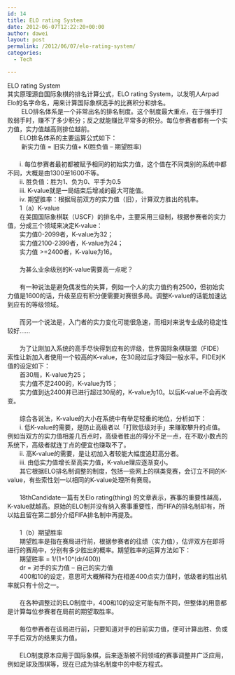 ```yaml
---
id: 14
title: ELO rating System
date: 2012-06-07T12:22:20+00:00
author: dawei
layout: post
permalink: /2012/06/07/elo-rating-system/
categories:
  - Tech

---
```

ELO rating System  
其实原理源自国际象棋的排名计算公式，ELO rating System，以发明人Arpad Elo的名字命名，用来计算国际象棋选手的比赛积分和排名。  
　　 ELO排名体系是一个非常出名的排名制度。这个制度最大重点，在于强手打败弱手时，赚不了多少积分；反之就能赚比平常多的积分。每位参赛者都有一个实力值，实力值越高则排位越前。  
　　ELO排名体系的主要运算公式如下：  
　　 新实力值 = 旧实力值+ K(胜负值 – 期望胜率)  
　　  
　　i. 每位参赛者最初都被赋予相同的初始实力值，这个值在不同类别的系统中都不同，大概是由1300至1600不等。  
　　ii. 胜负值：胜为1、负为0、平手为0.5  
　　iii. K-value就是一局结束后增减的最大可能值。  
　　iv. 期望胜率：根据局前双方的实力值（旧），计算双方胜出的机率。  
　　1（a）K-value  
　　在美国国际象棋联（USCF）的排名中，主要采用三级制，根据参赛者的实力值，分成三个领域来决定K-value：  
　　实力值0-2099者，K-value为32；  
　　实力值2100-2399者，K-value为24；  
　　实力值 >=2400者，K-value为16。  
　　  
　　为甚么业余级别的K-value需要高一点呢？  
　　  
　　有一种说法是避免偶发性的失算，例如一个人的实力值约有2500，但初始实力值是1600的话，升级至应有积分便需要对赛很多局。调整K-value的话能加速达到应有的等级领域。  
　　  
　　而另一个说法是，入门者的实力变化可能很急速，而相对来说专业级的稳定性较好……  
　　  
　　为了让刚加入系统的高手尽快得到应有的评级，世界国际象棋联盟（FIDE）索性让新加入者使用一个较高的K-value，在30局过后才降回一般水平。FIDE对K值的设定如下：  
　　首30局，K-value为25；  
　　实力值不足2400的，K-value为15；  
　　实力值到达2400并已进行超过30局的，K-value为10。以后K-value不会再改变。  
　　  
　　综合各说法，K-value的大小在系统中有举足轻重的地位，分析如下：  
　　i. 低K-value的需要，是防止高级者以「打败低级对手」来赚取攀升的点值。例如当双方的实力值相差几百点时，高级者胜出的得分不足一点，在不取小数点的系统下，高级者就连丁点的便宜也赚取不了。  
　　ii. 高K-value的需要，是让初加入者较能大幅度追赶高分者。  
　　iii. 由低实力值增长至高实力值，K-value理应逐渐变小。  
　　其它根据ELO排名制调整的制度，包括一些网上的棋类竞赛，会订立不同的K-value，有些索性划一以相同的K-value处理所有赛局。  
　　  
　　18thCandidate一篇有关Elo rating(thing) 的文章表示，赛事的重要性越高，K-value就越高。原始的ELO制并没有纳入赛事重要性，而FIFA的排名制却有，所以姑且留在第二部分介绍FIFA排名制中再提及。  
　　  
　　1（b）期望胜率  
　　期望胜率是指在赛局进行前，根据参赛者的往绩（实力值），估评双方在即将进行的赛局中，分别有多少胜出的概率。期望胜率的运算方法如下：  
　　期望胜率 = 1/(1+10^(dr/400))  
　　dr = 对手的实力值 – 自己的实力值  
　　400和10的设定，意思可大概解释为在相差400点实力值时，低级者的胜出机率就只有十份之一。  
　　  
　　在各种调整过的ELO制度中，400和10的设定可能有所不同，但整体的用意都是计算每位参赛者在局前的期望取胜率。  
　　  
　　每位参赛者在该局进行前，只要知道对手的目前实力值，便可计算出胜、负或平手后双方的结果实力值。  
　　  
　　ELO制度原本应用于国际象棋，后来逐渐被不同领域的赛事调整并广泛应用，例如足球及围棋等，现在已成为排名制度中的中枢方程式。
